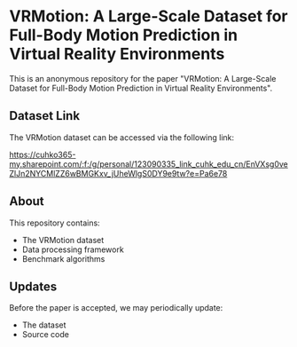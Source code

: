 # VRMotion: A Large-Scale Dataset for Full-Body Motion Prediction in Virtual Reality Environments

This is an anonymous repository for the paper "VRMotion: A Large-Scale Dataset for Full-Body Motion Prediction in Virtual Reality Environments". 

## Dataset Link

The VRMotion dataset can be accessed via the following link:

https://cuhko365-my.sharepoint.com/:f:/g/personal/123090335_link_cuhk_edu_cn/EnVXsg0veZlJn2NYCMlZZ6wBMGKxv_jUheWlgS0DY9e9tw?e=Pa6e78

## About

This repository contains:
- The VRMotion dataset
- Data processing framework
- Benchmark algorithms

## Updates

Before the paper is accepted, we may periodically update:
- The dataset
- Source code 
